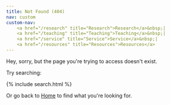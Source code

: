 ```yaml
---
title: Not Found (404) 
nav: custom
custom-nav: 
    <a href="/research" title="Research">Research</a>&nbsp;|
    <a href="/teaching" title="Teaching">Teaching</a>&nbsp;|
    <a href="/service" title="Service">Service</a>&nbsp;|
    <a href="/resources" title="Resources">Resources</a>
---
```


Hey, sorry, but the page you're trying to access doesn't exist.

Try searching:

{% include search.html %}

Or go back to [Home](/) to find what you're looking for.
<!-- - [Blog index](/blog) -->
